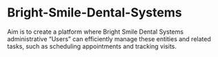 # Bright-Smile-Dental-Systems

Aim is to create a platform where Bright Smile Dental Systems administrative “Users” can efficiently manage these entities and related tasks, such as scheduling appointments and tracking visits.
